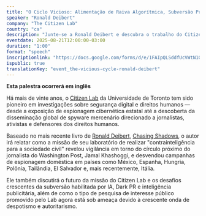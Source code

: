 ```yaml
---
title: "O Ciclo Vicioso: Alimentação de Raiva Algorítmica, Subversão Privatizada, Efeitos Paralizantes e a Disseminação de Práticas Autoritárias"
speaker: "Ronald Deibert"
company: "The Citizen Lab"
country: "ca"
description: "Junte-se a Ronald Deibert e descubra o trabalho do Citizen Lab em segurança digital, vigilância e direitos humanos, com insights de seu livro Chasing Shadows."
eventdate: 2025-08-21T12:00:00-03:00
duration: "1:00"
format: "speech"
inscriptionlink: "https://docs.google.com/forms/d/e/1FAIpQLSddfUcVWtN1G3mVv4lQcMvQ6SFGKl0gqQQjz4rU0TvCrPB5QA/viewform"
ispublic: true
translationKey: "event_the-vicious-cycle-ronald-deibert"
---
```


**Esta palestra ocorrerá em inglês**

Há mais de vinte anos, o [Citizen Lab](https://citizenlab.ca/) da Universidade de Toronto tem sido pioneiro em investigações sobre segurança digital e direitos humanos — desde a exposição de espionagem cibernética estatal até a descoberta da disseminação global de spyware mercenário direcionado a jornalistas, ativistas e defensores dos direitos humanos.

Baseado no mais recente livro de [Ronald Deibert](https://deibert.citizenlab.ca/), [Chasing Shadows](https://chasingshadowsbook.ca/), o autor irá relatar como a missão de seu laboratório de realizar "contrainteligência para a sociedade civil" revelou vigilância em torno do círculo próximo do jornalista do Washington Post, Jamal Khashoggi, e desvendou campanhas de espionagem doméstica em países como México, Espanha, Hungria, Polônia, Tailândia, El Salvador e, mais recentemente, Itália.

Ele também discutirá o futuro da missão do Citizen Lab e os desafios crescentes da subversão habilitada por IA, Dark PR e inteligência publicitária, além de como o tipo de pesquisa de interesse público promovido pelo Lab agora está sob ameaça devido à crescente onda de despotismo e autoritarismo.
